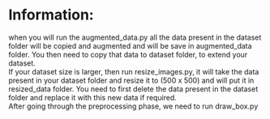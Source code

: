 # Information:
when you will run the augmented_data.py all the data present in the dataset folder will be copied and augmented and will be save in augmented_data folder. You then need to copy that data to dataset folder, to extend your dataset.
<br>
If your dataset size is larger, then run resize_images.py, it will take the data present in your dataset folder and resize it to (500 x 500) and will put it in resized_data folder. You need to first delete the data present in the dataset folder and replace it with this new data if required.
<br>
After going through the preprocessing phase, we need to run draw_box.py